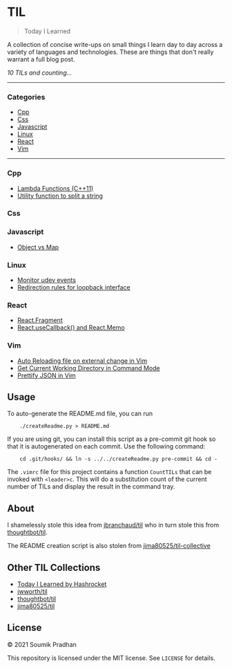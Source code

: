 # TIL

> Today I Learned

A collection of concise write-ups on small things I learn day to day across a
variety of languages and technologies. These are things that don't really
warrant a full blog post.

_10 TILs and counting..._

---

### Categories

* [Cpp](#cpp)
* [Css](#css)
* [Javascript](#javascript)
* [Linux](#linux)
* [React](#react)
* [Vim](#vim)

---

### Cpp

- [Lambda Functions (C++11)](cpp/lambda-functions.md)
- [Utility function to split a string](cpp/split-string.md)

### Css


### Javascript

- [Object vs Map](javascript/object-vs-map.md)

### Linux

- [Monitor udev events](linux/monitor-udev-events.md)
- [Redirection rules for loopback interface](linux/redirection-rules-for-loopback-interface.md)

### React

- [React.Fragment](react/Fragement.md)
- [React.useCallback() and React.Memo](react/useCallback.md)

### Vim

- [Auto Reloading file on external change in Vim](vim/auto-reload-file-on-change.md)
- [Get Current Working Directory in Command Mode](vim/get-cwd-path-in-vim-command.md)
- [Prettify JSON in Vim](vim/prettify-json.md)

## Usage

To auto-generate the README.md file, you can run
```
    ./createReadme.py > README.md
```

If you are using git, you can install this script as a pre-commit git hook so
that it is autogenerated on each commit.  Use the following command:
```
    cd .git/hooks/ && ln -s ../../createReadme.py pre-commit && cd -
```

The `.vimrc` file for this project contains a function `CountTILs` that can
be invoked with `<leader>c`. This will do a substitution count of the
current number of TILs and display the result in the command tray.

## About

I shamelessly stole this idea from
[jbranchaud/til](https://github.com/jbranchaud/til)
who in turn stole this from
[thoughtbot/til](https://github.com/thoughtbot/til).

The README creation script is also stolen from
[jima80525/til-collective](https://github.com/jima80525/til-collective)

## Other TIL Collections

* [Today I Learned by Hashrocket](https://til.hashrocket.com)
* [jwworth/til](https://github.com/jwworth/til)
* [thoughtbot/til](https://github.com/thoughtbot/til)
* [jima80525/til](https://github.com/jima80525/til)

## License

&copy; 2021 Soumik Pradhan

This repository is licensed under the MIT license. See `LICENSE` for
details.
